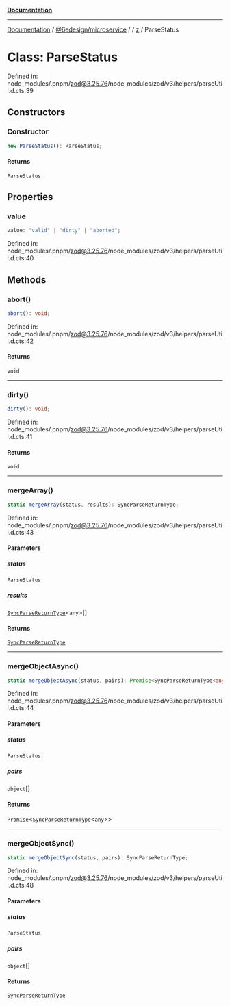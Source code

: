 [**Documentation**](../../../../../README.md)

***

[Documentation](../../../../../README.md) / [@6edesign/microservice](../../../README.md) / [](../../../README.md) / [z](../README.md) / ParseStatus

# Class: ParseStatus

Defined in: node\_modules/.pnpm/zod@3.25.76/node\_modules/zod/v3/helpers/parseUtil.d.cts:39

## Constructors

### Constructor

```ts
new ParseStatus(): ParseStatus;
```

#### Returns

`ParseStatus`

## Properties

### value

```ts
value: "valid" | "dirty" | "aborted";
```

Defined in: node\_modules/.pnpm/zod@3.25.76/node\_modules/zod/v3/helpers/parseUtil.d.cts:40

## Methods

### abort()

```ts
abort(): void;
```

Defined in: node\_modules/.pnpm/zod@3.25.76/node\_modules/zod/v3/helpers/parseUtil.d.cts:42

#### Returns

`void`

***

### dirty()

```ts
dirty(): void;
```

Defined in: node\_modules/.pnpm/zod@3.25.76/node\_modules/zod/v3/helpers/parseUtil.d.cts:41

#### Returns

`void`

***

### mergeArray()

```ts
static mergeArray(status, results): SyncParseReturnType;
```

Defined in: node\_modules/.pnpm/zod@3.25.76/node\_modules/zod/v3/helpers/parseUtil.d.cts:43

#### Parameters

##### status

`ParseStatus`

##### results

[`SyncParseReturnType`](../type-aliases/SyncParseReturnType.md)&lt;`any`&gt;[]

#### Returns

[`SyncParseReturnType`](../type-aliases/SyncParseReturnType.md)

***

### mergeObjectAsync()

```ts
static mergeObjectAsync(status, pairs): Promise<SyncParseReturnType<any>>;
```

Defined in: node\_modules/.pnpm/zod@3.25.76/node\_modules/zod/v3/helpers/parseUtil.d.cts:44

#### Parameters

##### status

`ParseStatus`

##### pairs

`object`[]

#### Returns

`Promise`&lt;[`SyncParseReturnType`](../type-aliases/SyncParseReturnType.md)&lt;`any`&gt;&gt;

***

### mergeObjectSync()

```ts
static mergeObjectSync(status, pairs): SyncParseReturnType;
```

Defined in: node\_modules/.pnpm/zod@3.25.76/node\_modules/zod/v3/helpers/parseUtil.d.cts:48

#### Parameters

##### status

`ParseStatus`

##### pairs

`object`[]

#### Returns

[`SyncParseReturnType`](../type-aliases/SyncParseReturnType.md)

